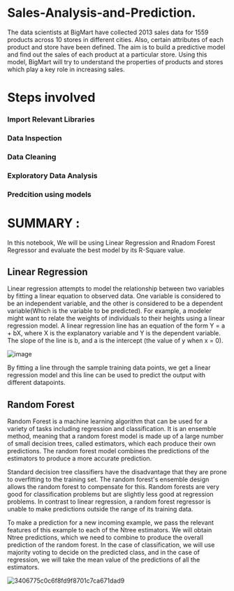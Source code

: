# Sales-Analysis-and-Prediction.
The data scientists at BigMart have collected 2013 sales data for 1559 products across 10 stores in different cities. Also, certain attributes of each product and store have been defined. The aim is to build a predictive model and find out the sales of each product at a particular store. Using this model, BigMart will try to understand the properties of products and stores which play a key role in increasing sales.
# Steps involved 
### Import Relevant Libraries
### Data Inspection
### Data Cleaning
### Exploratory Data Analysis
### Predcition using models

# SUMMARY : 
In this notebook, We will be using Linear Regression and Rnadom Forest Regressor and evaluate the best model by its R-Square value. 

## Linear Regression 
Linear regression attempts to model the relationship between two variables by fitting a linear equation to observed data. One variable is considered to be an independent variable, and the other is considered to be a dependent variable(Which is the variable to be predicted). For example, a modeler might want to relate the weights of individuals to their heights using a linear regression model.
A linear regression line has an equation of the form Y = a + bX, where X is the explanatory variable and Y is the dependent variable. The slope of the line is b, and a is the intercept (the value of y when x = 0).

![image](https://user-images.githubusercontent.com/79453056/139523935-25d9db93-b579-4365-9f39-9b3be5252aea.png)

By fitting a line through the sample training data points, we get a linear regression model and this line can be used to predict the output with different datapoints. 


## Random Forest 
Random Forest is a machine learning algorithm that can be used for a variety of tasks including regression and classification. It is an ensemble method, meaning that a random forest model is made up of a large number of small decision trees, called estimators, which each produce their own predictions. The random forest model combines the predictions of the estimators to produce a more accurate prediction.

Standard decision tree classifiers have the disadvantage that they are prone to overfitting to the training set. The random forest's ensemble design allows the random forest to compensate for this. Random forests are very good for classification problems but are slightly less good at regression problems. In contrast to linear regression, a random forest regressor is unable to make predictions outside the range of its training data.

To make a prediction for a new incoming example, we pass the relevant features of this example to each of the Ntree estimators. We will obtain Ntree predictions, which we need to combine to produce the overall prediction of the random forest. In the case of classification, we will use majority voting to decide on the predicted class, and in the case of regression, we will take the mean value of the predictions of all the estimators.


![3406775c0c6f8fd9f8701c7ca671dad9](https://user-images.githubusercontent.com/79453056/139573369-cb168970-d6de-4e56-ad66-af99b20b0aaf.png)
